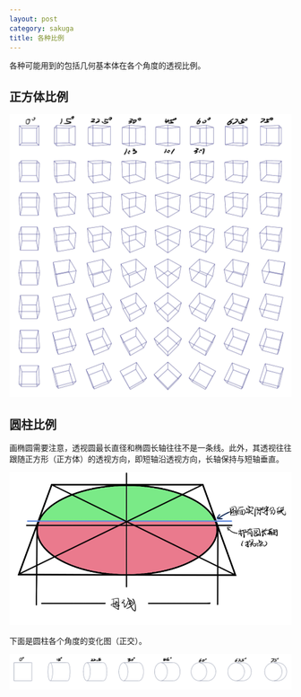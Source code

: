 ```yaml
---
layout: post
category: sakuga
title: 各种比例
---
```


各种可能用到的包括几何基本体在各个角度的透视比例。

## 正方体比例

![正方体比例](./images/正方体比例.png)

## 圆柱比例

画椭圆需要注意，透视圆最长直径和椭圆长轴往往不是一条线。此外，其透视往往跟随正方形（正方体）的透视方向，即短轴沿透视方向，长轴保持与短轴垂直。

![椭圆画法](./images/椭圆画法.png)

下面是圆柱各个角度的变化图（正交）。

![圆柱比例](./images/圆柱比例.png)

